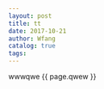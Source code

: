 ```yaml
---
layout: post
title: tt
date: 2017-10-21
author: Wfang
catalog: true
tags:
---
```



wwwqwe {{ page.qwew }}
